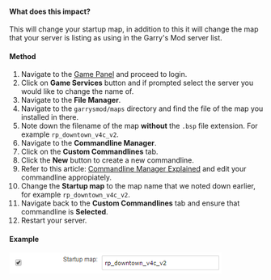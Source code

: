 #### What does this impact?
This will change your startup map, in addition to this it will change the map that your server is listing as using in the Garry's Mod server list.

#### Method
1. Navigate to the [Game Panel](https://gamepanel.hexanenetworks.com) and proceed to login.
2. Click on **Game Services** button and if prompted select the server you would like to change the name of.
3. Navigate to the **File Manager**.
4. Navigate to the ``garrysmod/maps`` directory and find the file of the map you installed in there.
5. Note down the filename of the map **without** the ``.bsp`` file extension. For example ``rp_downtown_v4c_v2``.
6. Navigate to the **Commandline Manager**.
7. Click on the **Custom Commandlines** tab.
8. Click the **New** button to create a new commandline.
9. Refer to this article: [Commandline Manager Explained](https://help.hexanenetworks.com/garrys-mod/server-configuration/commandline-manager-explained) and edit your commandline appropiately.
10. Change the **Startup map** to the map name that we noted down earlier, for example ``rp_downtown_v4c_v2``.
11. Navigate back to the **Custom Commandlines** tab and ensure that commandline is **Selected**.
12. Restart your server.

#### Example
![Example Map](https://raw.githubusercontent.com/HexaneNetworks/help-assets/master/assets/png/startup-map.png)